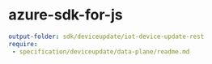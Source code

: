 # azure-sdk-for-js
``` yaml
output-folder: sdk/deviceupdate/iot-device-update-rest
require:
 - specification/deviceupdate/data-plane/readme.md
```